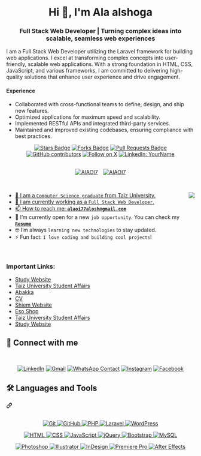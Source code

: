 <h1 align="center">Hi 👋, I'm Ala alshoga</h1>
<div class="markdown-heading" dir="auto">
    <h3 align="center" class="heading-element" dir="auto">Full Stack Web Developer | Turning complex ideas into scalable, seamless web experiences</h3>
    
   I am a Full Stack Web Developer utilizing the Laravel framework for building web applications. 
I excel at transforming complex concepts into user-friendly, scalable web applications. 
With a strong foundation in HTML, CSS, JavaScript, and various frameworks, I am committed to delivering 
high-quality solutions that enhance user experience and drive engagement.

#### Experience
- Collaborated with cross-functional teams to define, design, and ship new features.
- Optimized applications for maximum speed and scalability.
- Implemented RESTful APIs and integrated third-party services.
- Maintained and improved existing codebases, ensuring compliance with best practices.

        

  
<path d="m7.775 3.275 1.25-1.25a3.5 3.5 0 1 1 4.95 4.95l-2.5 2.5a3.5 3.5 0 0 1-4.95 0 .751.751 0 0 1 .018-1.042.751.751 0 0 1 1.042-.018 1.998 1.998 0 0 0 2.83 0l2.5-2.5a2.002 2.002 0 0 0-2.83-2.83l-1.25 1.25a.751.751 0 0 1-1.042-.018.751.751 0 0 1-.018-1.042Zm-4.69 9.64a1.998 1.998 0 0 0 2.83 0l1.25-1.25a.751.751 0 0 1 1.042.018.751.751 0 0 1 .018 1.042l-1.25 1.25a3.5 3.5 0 1 1-4.95-4.95l2.5-2.5a3.5 3.5 0 0 1 4.95 0 .751.751 0 0 1-.018 1.042.751.751 0 0 1-1.042.018 1.998 1.998 0 0 0-2.83 0l-2.5 2.5a1.998 1.998 0 0 0 0 2.83Z"></path></svg></a></div>
<div align="center">
    <a href="https://github.com/AlAOI7/AlAOI7/stargazers">
        <img src="https://img.shields.io/github/stars/AlAOI7/AlAOI7" alt="Stars Badge"/></a>
    <a href="https://github.com/AlAOI7/AlAOI7/network/members">
        <img src="https://img.shields.io/github/forks/AlAOI7/AlAOI7" alt="Forks Badge"/></a>
    <a href="https://github.com/AlAOI7/AlAOI7/pulls">
        <img src="https://img.shields.io/github/issues-pr/AlAOI7/AlAOI7?color=orange" alt="Pull Requests Badge"/></a>
    <a href="https://github.com/AlAOI7/AlAOI7/graphs/contributors">
        <img src="https://img.shields.io/github/contributors/AlAOI7/AlAOI7?color=2b9348" alt="GitHub contributors"/></a>
    <a href="https://x.com/YourTwitterHandle" target="_blank" rel="noopener noreferrer">
        <img src="https://img.shields.io/twitter/follow/YourTwitterHandle?style=social&background=000000" alt="Follow on X" style="max-width: 100%; height: auto;"></a>
    <a href="https://www.linkedin.com/in/YourLinkedInProfile" target="_blank" rel="noopener noreferrer">
        <img src="https://img.shields.io/badge/-YourName-blue?style=flat-square&logo=Linkedin&logoColor=white&link=https://www.linkedin.com/in/YourLinkedInProfile" alt="LinkedIn: YourName" style="max-width: 100%; height: auto;"></a>
</div>
<br>
<p align="center" dir="auto">
    <a target="_blank" rel="noopener noreferrer nofollow" 
        href="https://komarev.com/ghpvc/?username=AlAOI7&label=Profile%20views&color=0e75b6&style=flat">
        <img src="https://komarev.com/ghpvc/?username=AlAOI7&label=Profile%20views&color=0e75b6&style=flat" 
            alt="AlAOI7" 
            style="max-width: 100%; margin-right: 10px;"></a>
    <a target="_blank" rel="noopener noreferrer nofollow" 
        href="https://img.shields.io/github/followers/AlAOI7?label=Followers">
        <img src="https://img.shields.io/github/followers/AlAOI7?label=Followers" 
            alt="AlAOI7" 
            style="max-width: 100%;"></a>
</p>

<br>
<p dir="auto"><animated-image data-catalyst="" style="float: right;"><a target="_blank" rel="noopener noreferrer nofollow" href="https://user-images.githubusercontent.com/63050133/156676671-d5b2e362-97d4-4404-9447-dd71ddfea82f.gif" data-target="animated-image.originalLink"><img align="right" src="https://user-images.githubusercontent.com/63050133/156676671-d5b2e362-97d4-4404-9447-dd71ddfea82f.gif" style="max-width: 100%; display: inline-block;" data-target="animated-image.originalImage"></a>
      <span class="AnimatedImagePlayer" data-target="animated-image.player" hidden="">
        <a data-target="animated-image.replacedLink" class="AnimatedImagePlayer-images" href="https://user-images.githubusercontent.com/63050133/156676671-d5b2e362-97d4-4404-9447-dd71ddfea82f.gif" target="_blank">
          
<ul dir="auto">
  <li>🏫 I am a <code>Computer Science graduate</code> from Taiz University.</li>
  <li>🔭 I am currently working as a <code>Full Stack Web Developer</code>.</li>
  <li>📫 How to reach me: <strong><a href="mailto:alaoi77alosh@gmail.com"><code>alaoi77alosh@gmail.com</code></a></strong></li>
  <li>🤔 I’m currently open for a new <code>job opportunity</code>. You can check my <a href="https://drive.google.com/file/d/14HtCoNLhYrcw5l-hC8zX15oBCrdeWtN4/view?usp=drivesdk" target="_blank" rel="noopener noreferrer"><code><strong>Resume</strong></code></a></li>
  <li>🤓 I’m always <code>learning new technologies</code> to stay updated.</li>
  <li>⚡ Fun fact: <code>I love coding and building cool projects</code>!</li>
</ul>
<br>

<!-- Additional important links -->
<div class="additional-links" dir="auto">
  <h3>Important Links:</h3>
  <ul>
    <li><a href="https://alaoi7.github.io/stud/" target="_blank">Study Website</a></li>
    <li><a href="https://alaoi7.github.io/unfrontalaa/" target="_blank">Taiz University Student Affairs</a></li>
    <li><a href="https://alaoi7.github.io/Abakka/" target="_blank">Abakka</a></li>
    <li><a href="https://alaoi7.github.io/ALAOI_CV/index.html" target="_blank">CV</a></li>
    <li><a href="https://alaoi7.github.io/sh_em/index.html" target="_blank">Shiem Website</a></li>
    <li><a href="https://alaoi7.github.io/essoshop/" target="_blank">Eso Shop</a></li>
    <li><a href="https://alaoi7.github.io/unfrontalaa/" target="_blank">Taiz University Student Affairs</a></li>
    <li><a href="https://alaoi7.github.io/stud/" target="_blank">Study Website</a></li>
  </ul>
</div>
<div class="markdown-heading" dir="auto"><h2 class="heading-element" dir="auto">📩 Connect with me</h2><a id="user-content--connect-with-me" class="anchor" aria-label="Permalink: 📩 Connect with me" href="#-connect-with-me"><svg class="octicon octicon-link" viewBox="0 0 16 16" version="1.1" width="16" height="16" aria-hidden="true"><path d="m775 3.275 1.25-1.25a3.5 3.5 0 1 1 4.95 4.95l-2.5 2.5a3.5 3.5 0 0 1-4.95 0 .751.751 0 0 1 .018-1.042.751.751 0 0 1 1.042-.018 1.998 1.998 0 0 0 2.83 0l2.5-2.5a2.002 2.002 0 0 0-2.83-2.83l-1.25 1.25a.751.751 0 0 1-1.042-.018.751.751 0 0 1-.018-1.042Zm-4.69 9.64a1.998 1.998 0 0 0 2.83 0l1.25-1.25a.751.751 0 0 1 1.042.018.751.751 0 0 1 .018 1.042l-1.25 1.25a3.5 3.5 0 1 1-4.95-4.95l2.5-2.5a3.5 3.5 0 0 1 4.95 0 .751.751 0 0 1-.018 1.042.751.751 0 0 1-1.042.018 1.998 1.998 0 0 0-2.83 0l-2.5 2.5a1.998 1.998 0 0 0 0 2.83Z"></path></svg></a></div>
<p align="center" dir="auto">

<a href="https://www.linkedin.com/in/ala-fisal-alshoga-b0b855275" title="LinkedIn" target="_blank" rel="noopener noreferrer">
    <img src="https://camo.githubusercontent.com/0c59c81be6c6e981fbad69ea742692368b3fdc1018090a34cb7764dfea5a1a91/68747470733a2f2f696d672e736869656c64732e696f2f62616467652f6c696e6b6564696e2d2532333030373742352e7376673f7374796c653d666f722d7468652d6261646765266c6f676f3d6c696e6b6564696e266c6f676f436f6c6f723d7768697465"
        alt="LinkedIn"
        style="max-width: 100%;"></a>
  
<a href="https://mail.google.com/mail/?view=cm&fs=1&to=alaoi77alosh@gmail.com" title="Gmail" target="_blank">
    <img src="https://camo.githubusercontent.com/d450447694b79318c4a02da2e89e7cd6a86d883207c6fca0b51021a64af3f79e/68747470733a2f2f696d672e736869656c64732e696f2f62616467652f676d61696c2d2532334630353033332e7376673f7374796c653d666f722d7468652d6261646765266c6f676f3d676d61696c266c6f676f436f6c6f723d7768697465"
        alt="Gmail"
        style="max-width: 100%; height: auto;"></a>

<a href="https://api.whatsapp.com/send?phone=967774252137" target="_blank" rel="noopener noreferrer">
    <img src="https://img.shields.io/badge/whatsapp-9EF19D.svg?style=for-the-badge&logo=whatsapp&logoColor=#ffff" alt="WhatsApp Contact" style="max-width: 100%;"></a>

<a href="https://www.instagram.com/share/15yjy6P6EM/" target="_blank" title="Instagram" rel="noopener noreferrer">
    <img src="https://img.shields.io/badge/instagram-%23E4405F.svg?style=for-the-badge&amp;logo=instagram&amp;logoColor=white" alt="Instagram" style="max-width: 100%;"></a>

<a href="https://www.facebook.com/share/15yjy6P6EM/" target="_blank" title="Facebook" rel="noopener noreferrer">
    <img src="https://img.shields.io/badge/facebook-%231877F2.svg?style=for-the-badge&amp;logo=facebook&amp;logoColor=white" alt="Facebook" style="max-width: 100%;"></a>

</p>


<div class="markdown-heading" dir="auto">
    <h2 class="heading-element" dir="auto">🛠 Languages and Tools</h2>
    <a id="user-content--languages-and-tools" class="anchor" aria-label="Permalink: 🛠 Languages and Tools" href="#-languages-and-tools">
        <svg class="octicon octicon-link" viewBox="0 0 16 16" version="1.1" width="16" height="16" aria-hidden="true">
            <path d="m7.775 3.275 1.25-1.25a3.5 3.5 0 1 1 4.95 4.95l-2.5 2.5a3.5 3.5 0 0 1-4.95 0 .751.751 0 0 1 .018-1.042.751.751 0 0 1 1.042-.018 1.998 1.998 0 0 0 2.83 0l2.5-2.5a2.002 2.002 0 0 0-2.83-2.83l-1.25 1.25a.751.751 0 0 1-1.042-.018.751.751 0 0 1-.018-1.042Zm-4.69 9.64a1.998 1.998 0 0 0 2.83 0l1.25-1.25a.751.751 0 0 1 1.042.018.751.751 0 0 1 .018 1.042l-1.25 1.25a3.5 3.5 0 1 1-4.95-4.95l2.5-2.5a3.5 3.5 0 0 1 4.95 0 .751.751 0 0 1-.018 1.042.751.751 0 0 1-1.042.018 1.998 1.998 0 0 0-2.83 0l-2.5 2.5a1.998 1.998 0 0 0 0 2.83Z"></path>
        </svg>
    </a>
</div>
<br>
<p align="center" dir="auto">
    <!-- Existing badges -->
    <a href="https://git-scm.com/" title="Git" target="_blank" rel="nofollow">
        <img src="https://img.shields.io/badge/git-%23F05033.svg?style=for-the-badge&logo=git&logoColor=white" alt="Git" style="max-width: 100%;">
    </a>
    <a href="https://github.com/OmarrSakr" target="_blank" title="GitHub" rel="noopener noreferrer">
        <img src="https://img.shields.io/badge/github-%23121011.svg?style=for-the-badge&logo=github&logoColor=white" alt="GitHub" style="max-width: 100%; height: auto;">
    </a>
    <a href="https://www.php.net/" title="PHP" target="_blank" rel="nofollow">
        <img src="https://img.shields.io/badge/php-%23777BB4.svg?style=for-the-badge&logo=php&logoColor=white" alt="PHP" style="max-width: 100%;">
    </a>
    <a href="https://laravel.com/" title="Laravel" target="_blank" rel="nofollow">
        <img src="https://img.shields.io/badge/laravel-%23FF2D20.svg?style=for-the-badge&logo=laravel&logoColor=white" alt="Laravel" style="max-width: 100%;">
    </a>
    <a href="https://wordpress.org/" title="WordPress" target="_blank" rel="nofollow">
        <img src="https://img.shields.io/badge/wordpress-%234165E8.svg?style=for-the-badge&logo=wordpress&logoColor=white" alt="WordPress" style="max-width: 100%;">
    </a>
    
   <p align="center" dir="auto">
    <!-- New badges for web languages and tools -->
    <a href="https://developer.mozilla.org/en-US/docs/Web/HTML" title="HTML" target="_blank" rel="nofollow">
        <img src="https://img.shields.io/badge/html5-%23E34F26.svg?style=for-the-badge&logo=html5&logoColor=white" alt="HTML" style="max-width: 100%;">
    </a>
    <a href="https://developer.mozilla.org/en-US/docs/Web/CSS" title="CSS" target="_blank" rel="nofollow">
        <img src="https://img.shields.io/badge/css3-%231572B6.svg?style=for-the-badge&logo=css3&logoColor=white" alt="CSS" style="max-width: 100%;">
    </a>
    <a href="https://developer.mozilla.org/en-US/docs/Web/JavaScript" title="JavaScript" target="_blank" rel="nofollow">
        <img src="https://img.shields.io/badge/javascript-%23F7DF1E.svg?style=for-the-badge&logo=javascript&logoColor=black" alt="JavaScript" style="max-width: 100%;">
    </a>
    <a href="https://jquery.com/" title="jQuery" target="_blank" rel="nofollow">
        <img src="https://img.shields.io/badge/jquery-%230769AD.svg?style=for-the-badge&logo=jquery&logoColor=white" alt="jQuery" style="max-width: 100%;">
    </a>
    <a href="https://getbootstrap.com/" title="Bootstrap" target="_blank" rel="nofollow">
        <img src="https://img.shields.io/badge/bootstrap-%23563D7F.svg?style=for-the-badge&logo=bootstrap&logoColor=white" alt="Bootstrap" style="max-width: 100%;">
    </a>
    <a href="https://www.mysql.com/" title="MySQL" target="_blank" rel="nofollow">
        <img src="https://img.shields.io/badge/mysql-%234479A1.svg?style=for-the-badge&logo=mysql&logoColor=white" alt="MySQL" style="max-width: 100%;">
    </a>
</p>

<p align="center" dir="auto">
    <!-- Existing Adobe Tools -->
    <a href="https://www.adobe.com/products/photoshop.html" title="Photoshop" target="_blank" rel="nofollow">
        <img src="https://img.shields.io/badge/adobe%20photoshop-%23D83C36.svg?style=for-the-badge&logo=adobephotoshop&logoColor=white" alt="Photoshop" style="max-width: 100%;">
    </a>
    <a href="https://www.adobe.com/products/illustrator.html" title="Illustrator" target="_blank" rel="nofollow">
        <img src="https://img.shields.io/badge/adobe%20illustrator-%23FF9A00.svg?style=for-the-badge&logo=adobeillustrator&logoColor=white" alt="Illustrator" style="max-width: 100%;">
    </a>
    <a href="https://www.adobe.com/products/indesign.html" title="InDesign" target="_blank" rel="nofollow">
        <img src="https://img.shields.io/badge/adobe%20indesign-%23E93B2A.svg?style=for-the-badge&logo=adobeindesign&logoColor=white" alt="InDesign" style="max-width: 100%;">
    </a>
    <a href="https://www.adobe.com/products/premiere.html" title="Premiere Pro" target="_blank" rel="nofollow">
        <img src="https://img.shields.io/badge/adobe%20premiere%20pro-%23F3A33E.svg?style=for-the-badge&logo=adobepremierepro&logoColor=white" alt="Premiere Pro" style="max-width: 100%;">
    </a>
    <a href="https://www.adobe.com/products/aftereffects.html" title="After Effects" target="_blank" rel="nofollow">
        <img src="https://img.shields.io/badge/adobe%20after%20effects-%23A10000.svg?style=for-the-badge&logo=adobeaftereffects&logoColor=white" alt="After Effects" style="max-width: 100%;">
    </a>
</p>

</p>

